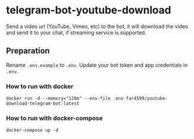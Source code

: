 # telegram-bot-youtube-download
Send a video url (YouTube, Vimeo, etc) to the bot, it will download the video and send it to your chat, if streaming service is supported.

## Preparation
Rename `.env.example` to `.env`. Update your bot token and app credentials in `.env`.

### How to run with docker
```shell
docker run -d --memory="128m" --env-file .env far4599/youtube-download-telegram-bot:latest
```

### How to run with docker-compose
```
docker-compose up -d
```
